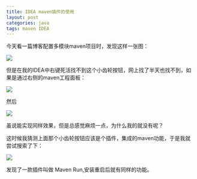 ```yaml
---
title: IDEA maven插件的使用
layout: post
categories: java
tags: maven IDEA
---
```

今天看一篇博客配置多模块maven项目时，发现这样一张图：

![](https://upload-images.jianshu.io/upload_images/1616232-352b24b4125423e8.png?imageMogr2/auto-orient/strip%7CimageView2/2/w/636/format/webp)

但是在我的IDEA中右键死活找不到这个小齿轮按钮，网上找了半天也找不到，如果是通过右侧的maven工程面板：

![](https://i.loli.net/2019/01/15/5c3dca2ed7f4a.png)

然后

![](https://i.loli.net/2019/01/15/5c3dca2f063a6.png)

虽说能实现同样效果，但是总感觉麻烦一点，为什么我的就没有呢？

这时候我猜测上面那个小齿轮按钮应该是个插件，集成的maven功能，于是我就尝试搜索了下：

![](https://i.loli.net/2019/01/15/5c3dcb5f0817e.png)

发现了一款插件叫做 Maven Run,安装重启后就有同样的功能。